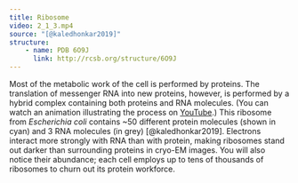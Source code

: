 ```yaml
---
title: Ribosome
video: 2_1_3.mp4
source: "[@kaledhonkar2019]"
structure:
    - name: PDB 6O9J
      link: http://rcsb.org/structure/6O9J
---
```


Most of the metabolic work of the cell is performed by proteins. The translation of messenger RNA into new proteins, however, is performed by a hybrid complex containing both proteins and RNA molecules. (You can watch an animation illustrating the process on [YouTube](https://www.youtube.com/watch?v=q_n0Ij3K_Ho).) This ribosome from *Escherichia coli* contains ~50 different protein molecules (shown in cyan) and 3 RNA molecules (in grey) [@kaledhonkar2019]. Electrons interact more strongly with RNA than with protein, making ribosomes stand out darker than surrounding proteins in cryo-EM images. You will also notice their abundance; each cell employs up to tens of thousands of ribosomes to churn out its protein workforce.

